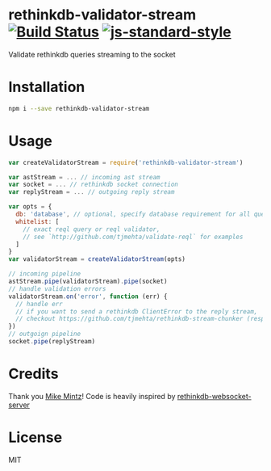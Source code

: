 # rethinkdb-validator-stream [![Build Status](https://travis-ci.org/tjmehta/rethinkdb-validator-stream.svg)](https://travis-ci.org/tjmehta/rethinkdb-validator-stream) [![js-standard-style](https://img.shields.io/badge/code%20style-standard-brightgreen.svg?style=flat)](http://standardjs.com/)
Validate rethinkdb queries streaming to the socket

# Installation
```bash
npm i --save rethinkdb-validator-stream
```

# Usage
```js
var createValidatorStream = require('rethinkdb-validator-stream')

var astStream = ... // incoming ast stream
var socket = ... // rethinkdb socket connection
var replyStream = ... // outgoing reply stream

var opts = {
  db: 'database', // optional, specify database requirement for all queries
  whitelist: [
    // exact reql query or reql validator,
    // see `http://github.com/tjmehta/validate-reql` for examples
  ]
}
var validatorStream = createValidatorStream(opts)

// incoming pipeline
astStream.pipe(validatorStream).pipe(socket)
// handle validation errors
validatorStream.on('error', function (err) {
  // handle err
  // if you want to send a rethinkdb ClientError to the reply stream,
  // checkout https://github.com/tjmehta/rethinkdb-stream-chunker (responseStream.insertClientError)
})
// outgoign pipeline
socket.pipe(replyStream)
```

# Credits
Thank you [Mike Mintz](https://github.com/mikemintz)! Code is heavily inspired by [rethinkdb-websocket-server](https://github.com/mikemintz/rethinkdb-websocket-server)

# License
MIT
